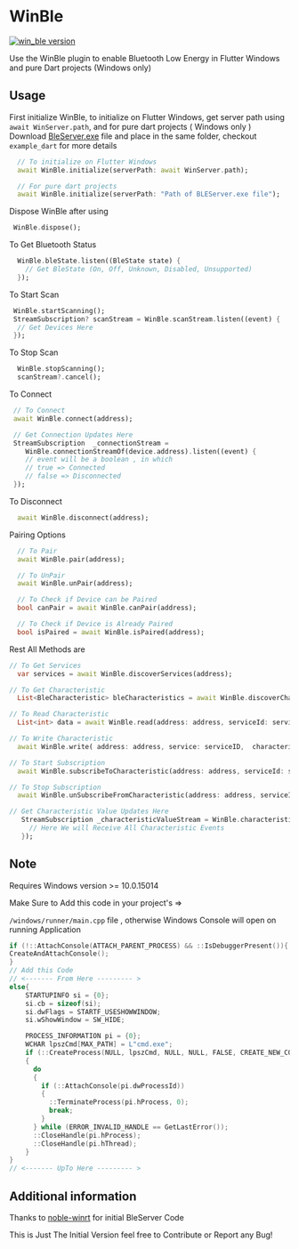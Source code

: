 # WinBle

[![win_ble version](https://img.shields.io/pub/v/win_ble?label=win_ble)](https://pub.dev/packages/win_ble)

Use the WinBle plugin to enable Bluetooth Low Energy in Flutter Windows and pure Dart projects (Windows only)

## Usage

First initialize WinBle, to initialize on Flutter Windows, get server path using `await WinServer.path`, and for pure dart projects ( Windows only ) Download [BleServer.exe](https://github.com/rohitsangwan01/win_ble/blob/main/lib/assets/BLEServer.exe) file and place in the same folder, checkout `example_dart` for more details

```dart
  // To initialize on Flutter Windows
  await WinBle.initialize(serverPath: await WinServer.path);

  // For pure dart projects
  await WinBle.initialize(serverPath: "Path of BLEServer.exe file");
```

Dispose WinBle after using

```dart
 WinBle.dispose();
```

To Get Bluetooth Status

```dart
  WinBle.bleState.listen((BleState state) {
    // Get BleState (On, Off, Unknown, Disabled, Unsupported)
  });
```


To Start Scan

```dart
 WinBle.startScanning();
 StreamSubscription? scanStream = WinBle.scanStream.listen((event) {
  // Get Devices Here
 });
```

To Stop Scan

```dart
  WinBle.stopScanning();
  scanStream?.cancel();
```

To Connect 

```dart
 // To Connect
 await WinBle.connect(address);

 // Get Connection Updates Here
 StreamSubscription  _connectionStream =
    WinBle.connectionStreamOf(device.address).listen((event) {
    // event will be a boolean , in which
    // true => Connected
    // false => Disconnected
 });
```

To Disconnect
```dart
  await WinBle.disconnect(address);
```

Pairing Options
```dart
  // To Pair
  await WinBle.pair(address);

  // To UnPair
  await WinBle.unPair(address);

  // To Check if Device can be Paired
  bool canPair = await WinBle.canPair(address);

  // To Check if Device is Already Paired
  bool isPaired = await WinBle.isPaired(address);
```
Rest All Methods are
```dart
// To Get Services
  var services = await WinBle.discoverServices(address);

// To Get Characteristic
  List<BleCharacteristic> bleCharacteristics = await WinBle.discoverCharacteristics(address: address, serviceId: serviceID);

// To Read Characteristic
  List<int> data = await WinBle.read(address: address, serviceId: serviceID, characteristicId: charID);

// To Write Characteristic
  await WinBle.write( address: address, service: serviceID,  characteristic: charID,  data: data, writeWithResponse: writeWithResponse);

// To Start Subscription
  await WinBle.subscribeToCharacteristic(address: address, serviceId: serviceID, characteristicId: charID);

// To Stop Subscription
  await WinBle.unSubscribeFromCharacteristic(address: address, serviceId: serviceID, characteristicId: charID);

// Get Characteristic Value Updates Here
   StreamSubscription _characteristicValueStream = WinBle.characteristicValueStream.listen((event) {
     // Here We will Receive All Characteristic Events
   });

```

## Note

Requires Windows version >= 10.0.15014

Make Sure to Add this code in your project's =>

`/windows/runner/main.cpp` file , otherwise Windows Console will open on running Application

```c++
if (!::AttachConsole(ATTACH_PARENT_PROCESS) && ::IsDebuggerPresent()){
CreateAndAttachConsole();
}
// Add this Code
// <------- From Here --------- >
else{
    STARTUPINFO si = {0};
    si.cb = sizeof(si);
    si.dwFlags = STARTF_USESHOWWINDOW;
    si.wShowWindow = SW_HIDE;

    PROCESS_INFORMATION pi = {0};
    WCHAR lpszCmd[MAX_PATH] = L"cmd.exe";
    if (::CreateProcess(NULL, lpszCmd, NULL, NULL, FALSE, CREATE_NEW_CONSOLE | CREATE_NO_WINDOW, NULL, NULL, &si, &pi))
    {
      do
      {
        if (::AttachConsole(pi.dwProcessId))
        {
          ::TerminateProcess(pi.hProcess, 0);
          break;
        }
      } while (ERROR_INVALID_HANDLE == GetLastError());
      ::CloseHandle(pi.hProcess);
      ::CloseHandle(pi.hThread);
    }
}
// <------- UpTo Here --------- >
```

## Additional information
Thanks to [noble-winrt](https://github.com/urish/noble-winrt) for initial BleServer Code

This is Just The Initial Version feel free to Contribute or Report any Bug!
